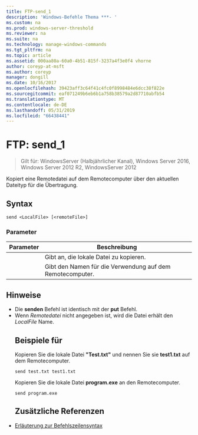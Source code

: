 ```yaml
---
title: FTP-send_1
description: 'Windows-Befehle Thema ***- '
ms.custom: na
ms.prod: windows-server-threshold
ms.reviewer: na
ms.suite: na
ms.technology: manage-windows-commands
ms.tgt_pltfrm: na
ms.topic: article
ms.assetid: 000aa80a-60a0-4b51-815f-3237a4f3e0f4 vhorne
author: coreyp-at-msft
ms.author: coreyp
manager: dongill
ms.date: 10/16/2017
ms.openlocfilehash: 39423aff3c64f41c4fc0f8998484e6dcc38f822e
ms.sourcegitcommit: eaf071249b6eb6b1a758b38579a2d87710abfb54
ms.translationtype: MT
ms.contentlocale: de-DE
ms.lasthandoff: 05/31/2019
ms.locfileid: "66438441"
---
```

# <a name="ftp-send1"></a>FTP: send_1

>Gilt für: WindowsServer (Halbjährlicher Kanal), Windows Server 2016, Windows Server 2012 R2, WindowsServer 2012

Kopiert eine Remotedatei auf dem Remotecomputer über den aktuellen Dateityp für die Übertragung.   
## <a name="syntax"></a>Syntax  
```  
send <LocalFile> [<remoteFile>]  
```  
### <a name="parameters"></a>Parameter  

|  Parameter   |                    Beschreibung                    |
|--------------|---------------------------------------------------|
| <LocalFile>  |         Gibt an, die lokale Datei zu kopieren.         |
| <remoteFile> | Gibt den Namen für die Verwendung auf dem Remotecomputer. |

## <a name="remarks"></a>Hinweise  
- Die **senden** Befehl ist identisch mit der **put** Befehl.  
- Wenn *Remotedatei* nicht angegeben ist, wird die Datei erhält den *LocalFile* Name.  
  ## <a name="BKMK_Examples"></a>Beispiele für  
  Kopieren Sie die lokale Datei **"Test.txt"** und nennen Sie sie **test1.txt** auf dem Remotecomputer.  
  ```  
  send test.txt test1.txt  
  ```  
  Kopieren Sie die lokale Datei **program.exe** an den Remotecomputer.  
  ```  
  send program.exe  
  ```  
  ## <a name="additional-references"></a>Zusätzliche Referenzen  
- [Erläuterung zur Befehlszeilensyntax](command-line-syntax-key.md)  
